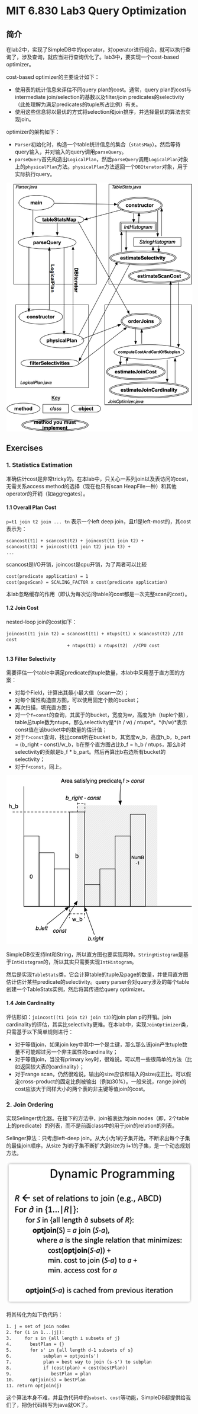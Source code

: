# MIT 6.830 Lab3 Query Optimization


## 简介

在lab2中，实现了SimpleDB中的operator，对operator进行组合，就可以执行查询了，涉及查询，就应当进行查询优化了。lab3中，要实现一个cost-based optimizer。

cost-based optimizer的主要设计如下：

- 使用表的统计信息来评估不同query plan的cost。通常，query plan的cost与intermediate join/selection的基数以及filter/join predicates的selectivity（此处理解为满足predicates的tuple所占比例）有关。
- 使用这些信息将以最优的方式将selection和join排序，并选择最优的算法去实现join。

optimizer的架构如下：

- `Parser`初始化时，构造一个table统计信息的集合（`statsMap`）。然后等待query输入，并对输入的query调用`parseQuery`。
- `parseQuery`首先构造出`LogicalPlan`，然后`parseQuery`调用`LogicalPlan`对象上的`physicalPlan`方法。`physicalPlan`方法返回一个`DBIterator`对象，用于实际执行query。

![controlflow](MIT-6.830-lab3-Query-Optimization/controlflow.png)



## Exercises

### 1. Statistics Estimation

准确估计cost是非常tricky的。在本lab中，只关心一系列join以及表访问的cost，无需关系access method的选择（现在也只有scan HeapFile一种）和其他operator的开销（如aggregates）。

#### 1.1 Overall Plan Cost

`p=t1 join t2 join ... tn` 表示一个left deep join，且t1是left-most的，其cost表示为：

```shell
scancost(t1) + scancost(t2) + joincost(t1 join t2) +
scancost(t3) + joincost((t1 join t2) join t3) +
...
```

scancost是I/O开销，joincost是cpu开销，为了两者可以比较

```shell
cost(predicate application) = 1
cost(pageScan) = SCALING_FACTOR x cost(predicate application)
```

本lab忽略缓存的作用（即认为每次访问table的cost都是一次完整scan的cost）。

#### 1.2 Join Cost

nested-loop join的cost如下：

```shell
joincost(t1 join t2) = scancost(t1) + ntups(t1) x scancost(t2) //IO cost
                       + ntups(t1) x ntups(t2)  //CPU cost
```

#### 1.3 Filter Selectivity

需要评估一个table中满足predicate的tuple数量，本lab中采用基于直方图的方案：

- 对每个Field，计算出其最小最大值（scan一次）；
- 对每个属性构造直方图，可以使用固定个数的bucket；
- 再次扫描，填充直方图；
- 对一个`f=const`的查询，其属于的bucket，宽度为w，高度为h（tuple个数），table总tuple数为ntups，那么selectivity是*(h / w) / ntups*。*(h/w)*表示const值在该bucket中的数量的估计值；
- 对于`f>const`查询，找出const所在bucket b，其宽度w_b，高度h_b，b_part = (b_right - const)/w_b，b在整个直方图占比b_f = h_b / ntups，那么b对selectivity的贡献是b_f * b_part。然后再算出b右边所有bucket的selectivity；
- 对于`f<const`，同上。

![lab3-hist](MIT-6.830-lab3-Query-Optimization/lab3-hist.png)



SimpleDB仅支持Int和String，所以直方图也要实现两种。`StringHistogram`是基于`IntHistogram`的，所以其实只需要实现`IntHistogram`。

然后是实现`TableStats`类，它会计算table的tuple及page的数量，并使用直方图估计估计某些predicate的selectivity。query parser会对query涉及的每个table创建一个TableStats实例，然后将其传递给query optimizer。

#### 1.4 Join Cardinality

评估形如：`joincost((t1 join t2) join t3)`的join plan p的开销。join cardinality的评估，其实比selectivity更难。在本lab中，实现`JoinOptimizer`类，只需基于以下简单规则进行：

- 对于等值join，如果join key中其中一个是主键，那么那么该join产生tuple数量不可能超过另一个非主属性的cardinality；
- 对于等值join，当没有primary key时，很难说。可以用一些很简单的方法（比如返回较大表的cardinality）；
- 对于range scan，仍然很难说。输出的size应该和输入的size成正比。可以假定cross-product的固定比例被输出（例如30%）。一般来说，range join的cost应该大于同样大小的两个表的非主键等值join的cost。



### 2. Join Ordering

实现Selinger优化器。在接下的方法中，join被表达为join nodes（即，2个table上的predicate）的列表，而不是前面class中的用于join的relation的列表。

Selinger算法：只考虑left-deep join。从大小为1的子集开始，不断求出每个子集的最佳join顺序。从size 为i的子集不断扩大到size为 i+1的子集，是一个动态规划方法。

![Selinger](MIT-6.830-lab3-Query-Optimization/Selinger.png)

将其转化为如下伪代码：

```pseudocode
1. j = set of join nodes
2. for (i in 1...|j|):
3.     for s in {all length i subsets of j}
4.       bestPlan = {}
5.       for s' in {all length d-1 subsets of s}
6.            subplan = optjoin(s')
7.            plan = best way to join (s-s') to subplan
8.            if (cost(plan) < cost(bestPlan))
9.               bestPlan = plan
10.      optjoin(s) = bestPlan
11. return optjoin(j)
```

这个算法本身不难，并且伪代码中的`subset`、`cost`等功能，SimpleDB都提供给我们了，把伪代码转写为java就OK了。

